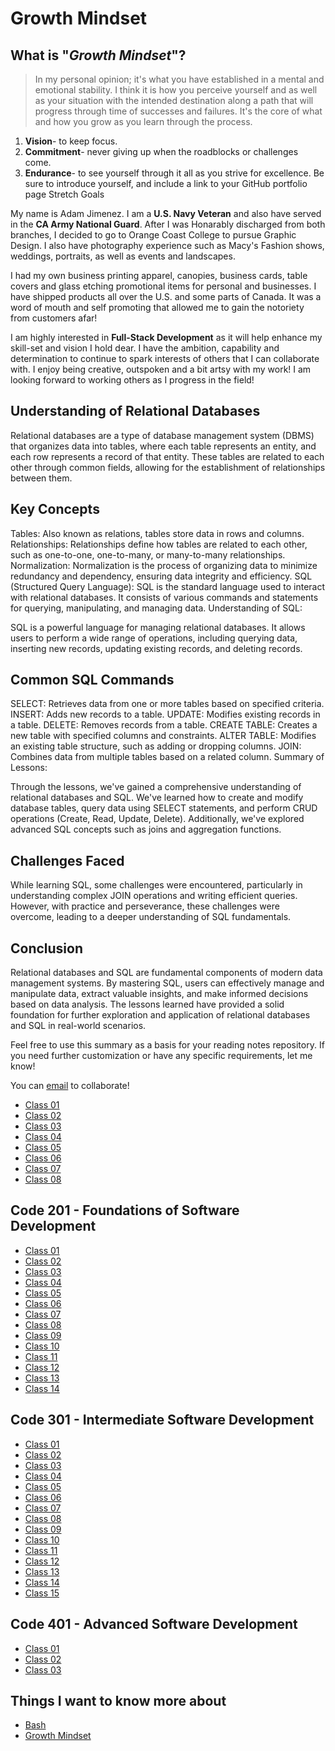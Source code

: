 # Growth Mindset

## What is "*Growth Mindset*"?

> In my personal opinion; it's what you have established in a mental and emotional stability. I think it is how you perceive yourself and as well as your situation with the intended destination along a path that will progress through time of successes and failures. It's the core of what and how you grow as you learn through the process.

1. **Vision**- to keep focus.
1. **Commitment**- never giving up when the roadblocks or challenges come.
1. **Endurance**- to see yourself through it all as you strive for excellence.
Be sure to introduce yourself, and include a link to your GitHub portfolio page
Stretch Goals

My name is Adam Jimenez. I am a **U.S. Navy Veteran** and also have served in the **CA Army National Guard**. After I was Honarably discharged from both branches, I decided to go to Orange Coast College to pursue Graphic Design. I also have photography experience such as Macy's Fashion shows, weddings, portraits, as well as events and landscapes.

I had my own business printing apparel, canopies, business cards, table covers and glass etching promotional items for personal and businesses. I have shipped products all over the U.S. and some parts of Canada. It was a word of mouth and self promoting that allowed me to gain the notoriety from customers afar!

I am highly interested in **Full-Stack Development** as it will help enhance my skill-set and vision I hold dear. I have the ambition, capability and determination to continue to spark interests of others that I can collaborate with. I enjoy being creative, outspoken and a bit artsy with my work! I am looking forward to working others as I progress in the field!

## Understanding of Relational Databases

Relational databases are a type of database management system (DBMS) that organizes data into tables, where each table represents an entity, and each row represents a record of that entity. These tables are related to each other through common fields, allowing for the establishment of relationships between them.

## Key Concepts

Tables: Also known as relations, tables store data in rows and columns.
Relationships: Relationships define how tables are related to each other, such as one-to-one, one-to-many, or many-to-many relationships.
Normalization: Normalization is the process of organizing data to minimize redundancy and dependency, ensuring data integrity and efficiency.
SQL (Structured Query Language): SQL is the standard language used to interact with relational databases. It consists of various commands and statements for querying, manipulating, and managing data.
Understanding of SQL:

SQL is a powerful language for managing relational databases. It allows users to perform a wide range of operations, including querying data, inserting new records, updating existing records, and deleting records.

## Common SQL Commands

SELECT: Retrieves data from one or more tables based on specified criteria.
INSERT: Adds new records to a table.
UPDATE: Modifies existing records in a table.
DELETE: Removes records from a table.
CREATE TABLE: Creates a new table with specified columns and constraints.
ALTER TABLE: Modifies an existing table structure, such as adding or dropping columns.
JOIN: Combines data from multiple tables based on a related column.
Summary of Lessons:

Through the lessons, we've gained a comprehensive understanding of relational databases and SQL. We've learned how to create and modify database tables, query data using SELECT statements, and perform CRUD operations (Create, Read, Update, Delete). Additionally, we've explored advanced SQL concepts such as joins and aggregation functions.

## Challenges Faced

While learning SQL, some challenges were encountered, particularly in understanding complex JOIN operations and writing efficient queries. However, with practice and perseverance, these challenges were overcome, leading to a deeper understanding of SQL fundamentals.

## Conclusion

Relational databases and SQL are fundamental components of modern data management systems. By mastering SQL, users can effectively manage and manipulate data, extract valuable insights, and make informed decisions based on data analysis. The lessons learned have provided a solid foundation for further exploration and application of relational databases and SQL in real-world scenarios.

Feel free to use this summary as a basis for your reading notes repository. If you need further customization or have any specific requirements, let me know!

You can [email](outlandico@gmail.com) to collaborate!

- [Class 01](code-102/code-102-class-01.md)
- [Class 02](code-102/code-102-class-02.md)
- [Class 03](code-102/code-102-class-03.md)
- [Class 04](code-102/code-102-class-04.md)
- [Class 05](code-102/code-102-class-05.md)
- [Class 06](code-102/code-102-class-06.md)
- [Class 07](code-102/code-102-class-07.md)
- [Class 08](code-102/code-102-class-08.md)
  
## Code 201 - Foundations of Software Development

- [Class 01](code-201/code-201-class-01.md)
- [Class 02](code-201/code-201-class-02.md)
- [Class 03](code-201/code-201-class-03.md)
- [Class 04](code-201/code-201-class-04.md)
- [Class 05](code-201/code-201-class-05.md)
- [Class 06](code-201/code-201-class-06.md)
- [Class 07](code-201/code-201-class-07.md)
- [Class 08](code-201/code-201-class-08.md)
- [Class 09](code-201/code-201-class-09.md)
- [Class 10](code-201/code-201-class-10.md)
- [Class 11](code-201/code-201-class-11.md)
- [Class 12](code-201/code-201-class-12.md)
- [Class 13](code-201/code-201-class-13.md)
- [Class 14](code-201/code-201-class-14.md)

## Code 301 - Intermediate Software Development

- [Class 01](code-301/code-301-class-01.md)
- [Class 02](code-301/code-301-class-02.md)
- [Class 03](code-301/code-301-class-03.md)
- [Class 04](code-301/code-301-class-04.md)
- [Class 05](code-301/code-301-class-05.md)
- [Class 06](code-301/code-301-class-06.md)
- [Class 07](code-301/code-301-class-07.md)
- [Class 08](code-301/code-301-class-08.md)
- [Class 09](code-301/code-301-class-09.md)
- [Class 10](code-301/code-301-class-10.md)
- [Class 11](code-301/code-301-class-11.md)
- [Class 12](code-301/code-301-class-12.md)
- [Class 13](code-301/code-301-class-13.md)
- [Class 14](code-301/code-301-class-14.md)
- [Class 15](code-301/code-301-class-15.md)

## Code 401 - Advanced Software Development

- [Class 01](code-401/code-401-class-01.md)
- [Class 02](code-401/code-401-class-02.md)
- [Class 03](code-401/code-401-class-03.md)

## Things I want to know more about

- [Bash](code-401/bash.md)
- [Growth Mindset](code-401/prep-growth-mindset.md)
